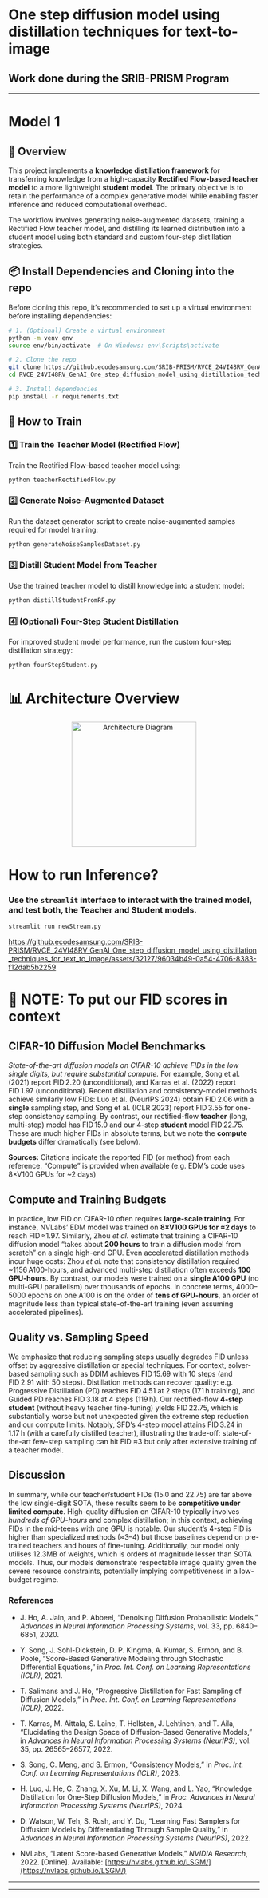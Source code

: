 # One step diffusion model using distillation techniques for text-to-image
## Work done during the SRIB-PRISM Program
---
# Model 1

## 📑 Overview

This project implements a **knowledge distillation framework** for transferring knowledge from a high-capacity **Rectified Flow-based teacher model** to a more lightweight **student model**. The primary objective is to retain the performance of a complex generative model while enabling faster inference and reduced computational overhead.

The workflow involves generating noise-augmented datasets, training a Rectified Flow teacher model, and distilling its learned distribution into a student model using both standard and custom four-step distillation strategies.


## 📦 Install Dependencies and Cloning into the repo

Before cloning this repo, it’s recommended to set up a virtual environment before installing dependencies:

```bash
# 1. (Optional) Create a virtual environment
python -m venv env
source env/bin/activate  # On Windows: env\Scripts\activate

# 2. Clone the repo
git clone https://github.ecodesamsung.com/SRIB-PRISM/RVCE_24VI48RV_GenAI_One_step_diffusion_model_using_distillation_techniques_for_text_to_image
cd RVCE_24VI48RV_GenAI_One_step_diffusion_model_using_distillation_techniques_for_text_to_image/CODE/Distillation

# 3. Install dependencies
pip install -r requirements.txt
```
## 🚀 How to Train
### 1️⃣ Train the Teacher Model (Rectified Flow)
Train the Rectified Flow-based teacher model using:

```bash
python teacherRectifiedFlow.py
```
### 2️⃣ Generate Noise-Augmented Dataset
Run the dataset generator script to create noise-augmented samples required for model training:

```bash
python generateNoiseSamplesDataset.py
```

### 3️⃣ Distill Student Model from Teacher
Use the trained teacher model to distill knowledge into a student model:
```bash
python distillStudentFromRF.py
```
### 4️⃣ (Optional) Four-Step Student Distillation
For improved student model performance, run the custom four-step distillation strategy:
```bash
python fourStepStudent.py
```

# 📊 Architecture Overview
<div align="center">
  <img src="architecture.png" alt="Architecture Diagram" width="250"/>
</div>


# How to run Inference?
### Use the `streamlit` interface to interact with the trained model, and test both, the Teacher and Student models.
```bash
streamlit run newStream.py
```


https://github.ecodesamsung.com/SRIB-PRISM/RVCE_24VI48RV_GenAI_One_step_diffusion_model_using_distillation_techniques_for_text_to_image/assets/32127/96034b49-0a54-4706-8383-f12dab5b2259

# 📌 NOTE: To put our FID scores in context

## CIFAR-10 Diffusion Model Benchmarks

*State-of-the-art diffusion models on CIFAR-10 achieve FIDs in the low single digits, but require substantial compute.*  For example, Song et al. (2021) report FID 2.20 (unconditional), and Karras et al. (2022) report FID 1.97 (unconditional).  Recent distillation and consistency-model methods achieve similarly low FIDs: Luo et al. (NeurIPS 2024) obtain FID 2.06 with a **single** sampling step, and Song et al. (ICLR 2023) report FID 3.55 for one-step consistency sampling.  By contrast, our rectified-flow **teacher** (long, multi-step) model has FID 15.0 and our 4-step **student** model FID 22.75.  These are much higher FIDs in absolute terms, but we note the **compute budgets** differ dramatically (see below).

**Sources:** Citations indicate the reported FID (or method) from each reference.  “Compute” is provided when available (e.g. EDM’s code uses 8×V100 GPUs for \~2 days)

## Compute and Training Budgets

In practice, low FID on CIFAR-10 often requires **large-scale training**.  For instance, NVLabs’ EDM model was trained on **8×V100 GPUs for ≈2 days** to reach FID ≈1.97.  Similarly, Zhou *et al.* estimate that training a CIFAR-10 diffusion model “takes about **200 hours** to train a diffusion model from scratch” on a single high-end GPU.  Even accelerated distillation methods incur huge costs: Zhou *et al.* note that consistency distillation required \~1156 A100-hours, and advanced multi-step distillation often exceeds **100 GPU-hours**.  By contrast, our models were trained on a **single A100 GPU** (no multi-GPU parallelism) over thousands of epochs.  In concrete terms, 4000–5000 epochs on one A100 is on the order of **tens of GPU-hours**, an order of magnitude less than typical state-of-the-art training (even assuming accelerated pipelines).

## Quality vs. Sampling Speed

We emphasize that reducing sampling steps usually degrades FID unless offset by aggressive distillation or special techniques.  For context, solver-based sampling such as DDIM achieves FID 15.69 with 10 steps (and FID 2.91 with 50 steps).  Distillation methods can recover quality: e.g. Progressive Distillation (PD) reaches FID 4.51 at 2 steps (171 h training), and Guided PD reaches FID 3.18 at 4 steps (119 h).  Our rectified-flow **4-step student** (without heavy teacher fine-tuning) yields FID 22.75, which is substantially worse but not unexpected given the extreme step reduction and our compute limits.  Notably, SFD’s 4-step model attains FID 3.24 in 1.17 h (with a carefully distilled teacher), illustrating the trade-off: state-of-the-art few-step sampling can hit FID ≈3 but only after extensive training of a teacher model.

## Discussion

In summary, while our teacher/student FIDs (15.0 and 22.75) are far above the low single-digit SOTA, these results seem to be **competitive under limited compute**.  High-quality diffusion on CIFAR-10 typically involves *hundreds of GPU-hours* and complex distillation; in this context, achieving FIDs in the mid-teens with one GPU is notable.  Our student’s 4-step FID is higher than specialized methods (≈3–4) but those baselines depend on pre-trained teachers and hours of fine-tuning.  Additionally, our model only utilises 12.3MB of weights, which is orders of magnitude lesser than SOTA models. Thus, our models demonstrate respectable image quality given the severe resource constraints, potentially implying competitiveness in a low-budget regime.

### References

- J. Ho, A. Jain, and P. Abbeel, “Denoising Diffusion Probabilistic Models,” *Advances in Neural Information Processing Systems*, vol. 33, pp. 6840–6851, 2020.

- Y. Song, J. Sohl-Dickstein, D. P. Kingma, A. Kumar, S. Ermon, and B. Poole, “Score-Based Generative Modeling through Stochastic Differential Equations,” in *Proc. Int. Conf. on Learning Representations (ICLR)*, 2021.

- T. Salimans and J. Ho, “Progressive Distillation for Fast Sampling of Diffusion Models,” in *Proc. Int. Conf. on Learning Representations (ICLR)*, 2022.

- T. Karras, M. Aittala, S. Laine, T. Hellsten, J. Lehtinen, and T. Aila, “Elucidating the Design Space of Diffusion-Based Generative Models,” in *Advances in Neural Information Processing Systems (NeurIPS)*, vol. 35, pp. 26565–26577, 2022.

- S. Song, C. Meng, and S. Ermon, “Consistency Models,” in *Proc. Int. Conf. on Learning Representations (ICLR)*, 2023.

- H. Luo, J. He, C. Zhang, X. Xu, M. Li, X. Wang, and L. Yao, “Knowledge Distillation for One-Step Diffusion Models,” in *Proc. Advances in Neural Information Processing Systems (NeurIPS)*, 2024.

- D. Watson, W. Teh, S. Rush, and Y. Du, “Learning Fast Samplers for Diffusion Models by Differentiating Through Sample Quality,” in *Advances in Neural Information Processing Systems (NeurIPS)*, 2022.

- NVLabs, “Latent Score-based Generative Models,” *NVIDIA Research*, 2022. \[Online]. Available: [https://nvlabs.github.io/LSGM/](https://nvlabs.github.io/LSGM/)

---
---












